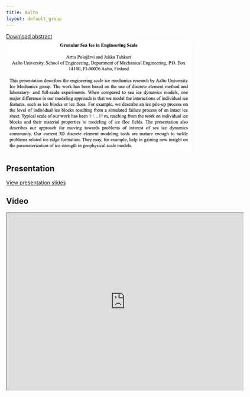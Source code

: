 ```yaml
---
title: Aalto
layout: default_group
---
```


<a href="https://github.com/SPIce-Team/spice-team.github.io/raw/master/files/Arttu.pdf">Download abstract</a>
![Workshop schedule](./Arttu.png)


## Presentation
<p><a href="https://drive.google.com/file/d/12RG_9Qe6m8pkUGQ4B1uZIDAEBKVBEBDE/view?usp=sharing">View presentation slides</a></p>


## Video
<iframe src="https://drive.google.com/file/d/1wv1rnNsS8bMQYu64t-q7fdIJI2ZHB3T0/preview" width="640" height="480"></iframe>

